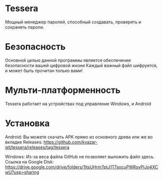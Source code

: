 # Tessera
Мощный менеджер паролей, способный создавать, проверять и сохранять пароли.
# Безопасность
Основной целью данной программы является обеспечение безопасности вашей цифровой жизни
Каждый важный файл шифруется, и может быть прочитан только вами!
# Мульти-платформенность
Tessera работает на устройствах под управление Windows, и Android
# Установка
Android: Вы можете скачать APK прямо из основного древа или же во вкладке Releases: https://github.com/kvazar-git/tessera/releases/tag/tessera

Windows: Из-за веса файла GitHub не позволяет выложить файл здесь. Ссылка на Google Disk: https://drive.google.com/drive/folders/1ltsUHrm7ptJ1T7socuPWRsvPIJo4XCwU?usp=sharing
